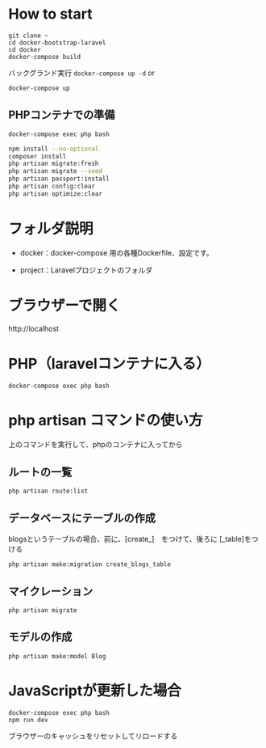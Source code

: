 # How to start

```
git clone ~
cd docker-bootstrap-laravel
cd docker
docker-compose build
```

バックグランド実行
```docker-compose up -d```
or

```docker-compose up```

## PHPコンテナでの準備

```bash
docker-compose exec php bash

npm install --no-optional
composer install
php artisan migrate:fresh
php artisan migrate --seed
php artisan passport:install
php artisan config:clear
php artisan optimize:clear
```


# フォルダ説明

* docker：docker-compose 用の各種Dockerfile、設定です。

* project：Laravelプロジェクトのフォルダ


# ブラウザーで開く

http://localhost



# PHP（laravelコンテナに入る）

```
docker-compose exec php bash
```

# php artisan コマンドの使い方

上のコマンドを実行して、phpのコンテナに入ってから

## ルートの一覧
```php artisan route:list```

## データベースにテーブルの作成

blogsというテーブルの場合、前に、[create_]　をつけて、後ろに [_table]をつける

```php artisan make:migration create_blogs_table```

## マイクレーション

```php artisan migrate```

## モデルの作成

```php artisan make:model Blog```


# JavaScriptが更新した場合

```
docker-compose exec php bash
npm run dev
```

ブラウザーのキャッシュをリセットしてリロードする



